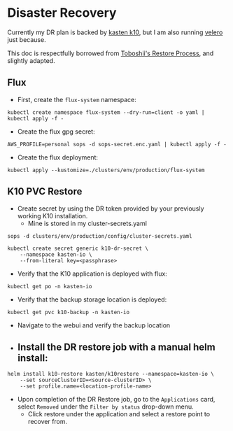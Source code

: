 # Disaster Recovery

Currently my DR plan is backed by [kasten k10](https://docs.kasten.io/latest/index.html), but I am also running [velero](https://velero.io/docs) just because.

This doc is respectfully borrowed from [Toboshii's Restore Process](https://toboshii.github.io/home-cluster/restore/), and slightly adapted.

## Flux

- First, create the `flux-system` namespace:
```
kubectl create namespace flux-system --dry-run=client -o yaml | kubectl apply -f -
```

- Create the flux gpg secret:
```
AWS_PROFILE=personal sops -d sops-secret.enc.yaml | kubectl apply -f -
```

- Create the flux deployment:
```
kubectl apply --kustomize=./clusters/env/production/flux-system
```

## K10 PVC Restore

- Create secret by using the DR token provided by your previously working K10 installation.
  - Mine is stored in my cluster-secrets.yaml
```
sops -d clusters/env/production/config/cluster-secrets.yaml
```

```
kubectl create secret generic k10-dr-secret \
    --namespace kasten-io \
    --from-literal key=<passphrase>
```

- Verify that the K10 application is deployed with flux:
```
kubectl get po -n kasten-io
```

- Verify that the backup storage location is deployed:
```
kubectl get pvc k10-backup -n kasten-io
```

- Navigate to the webui and verify the backup location

- Install the DR restore job with a manual helm install:
  -
```
helm install k10-restore kasten/k10restore --namespace=kasten-io \
    --set sourceClusterID=<source-clusterID> \
    --set profile.name=<location-profile-name>
```

- Upon completion of the DR Restore job, go to the `Applications` card, select `Removed` under the `Filter by status` drop-down menu.
  - Click restore under the application and select a restore point to recover from.
